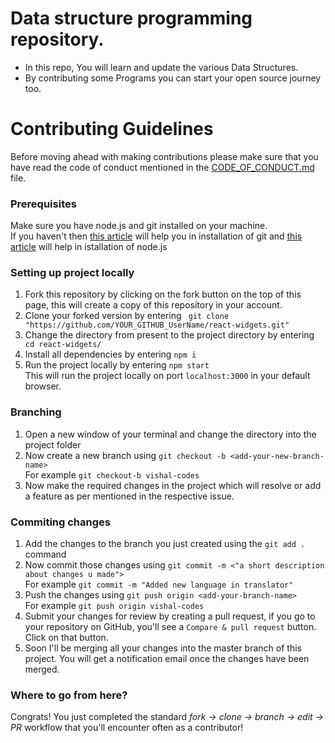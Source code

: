 # Data structure programming repository.
- In this repo, You will learn and update the various Data Structures. 
- By contributing some Programs you can start your open source journey too.

# Contributing Guidelines

Before moving ahead with making contributions please make sure that you have read the code of conduct mentioned in the [CODE_OF_CONDUCT.md](https://github.com/aabhijeet011/Data-Structure/CODE_OF_CONDUCT.md) file. 
<br>

### Prerequisites
Make sure you have node.js and git installed on your machine.<br>
If you haven't then [this article](https://git-scm.com/book/en/v2/Getting-Started-Installing-Git) will help you in installation of git and [this article](https://nodejs.dev/learn/how-to-install-nodejs) will help in istallation of node.js

### Setting up project locally
1. Fork this repository by clicking on the fork button on the top of this page, this will create a copy of this repository in your account.
2. Clone your forked version by entering  ``` git clone "https://github.com/YOUR_GITHUB_UserName/react-widgets.git"```
3. Change the directory from present to the project directory by entering ``` cd react-widgets/```
4. Install all dependencies by entering ```npm i```
5. Run the project locally by entering ```npm start``` <br>This will run the project locally on port `localhost:3000` in your default browser.

### Branching 
1. Open a new window of your terminal and change the directory into the project folder
2. Now create a new branch using `git checkout -b <add-your-new-branch-name>` <br>For example `git checkout-b vishal-codes`
3. Now make the required changes in the project which will resolve or add a feature as per mentioned in the respective issue.

### Commiting changes
1. Add the changes to the branch you just created using the `git add .` command
2. Now commit those changes using `git commit -m <"a short description about changes u made">` <br>For example `git commit -m "Added new language in translator"`
3. Push the changes using `git push origin <add-your-branch-name>` <br>For example `git push origin vishal-codes`
4. Submit your changes for review by creating a pull request, if you go to your repository on GitHub, you'll see a `Compare & pull request` button. Click on that button. 
5. Soon I'll be merging all your changes into the master branch of this project. You will get a notification email once the changes have been merged.

### Where to go from here?
Congrats! You just completed the standard _fork -> clone -> branch -> edit -> PR_  workflow that you'll encounter often as a contributor!




